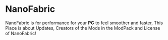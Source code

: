 # NanoFabric
NanoFabric is for performance for your **PC** to feel smoother and faster, 
This Place is about Updates, Creators of the Mods in the ModPack and License of NanoFabric!
